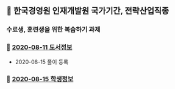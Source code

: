 ## :train:  한국경영원 인재개발원 국가기간, 전략산업직종
### 수료생, 훈련생을 위한 복습하기 과제

### :bear: [2020-08-11 도서정보](https://github.com/callor/Biz_HomeWork/tree/master/Java_home001)
* 2020-08-15 풀이 등록
### :water_buffalo: [2020-08-15 학생정보](https://github.com/callor/Biz_HomeWork/tree/master/Jaav_home002)